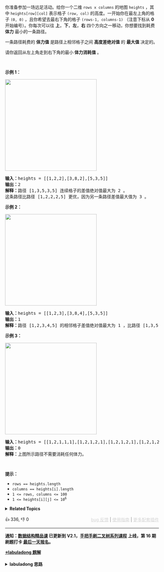 <p>你准备参加一场远足活动。给你一个二维&nbsp;<code>rows x columns</code>&nbsp;的地图&nbsp;<code>heights</code>&nbsp;，其中&nbsp;<code>heights[row][col]</code>&nbsp;表示格子&nbsp;<code>(row, col)</code>&nbsp;的高度。一开始你在最左上角的格子&nbsp;<code>(0, 0)</code>&nbsp;，且你希望去最右下角的格子&nbsp;<code>(rows-1, columns-1)</code>&nbsp;（注意下标从 <strong>0</strong> 开始编号）。你每次可以往 <strong>上</strong>，<strong>下</strong>，<strong>左</strong>，<strong>右</strong>&nbsp;四个方向之一移动，你想要找到耗费 <strong>体力</strong> 最小的一条路径。</p>

<p>一条路径耗费的 <strong>体力值</strong>&nbsp;是路径上相邻格子之间 <strong>高度差绝对值</strong>&nbsp;的 <strong>最大值</strong>&nbsp;决定的。</p>

<p>请你返回从左上角走到右下角的最小<strong>&nbsp;体力消耗值</strong>&nbsp;。</p>

<p>&nbsp;</p>

<p><strong>示例 1：</strong></p>

<p><img alt="" src="https://assets.leetcode-cn.com/aliyun-lc-upload/uploads/2020/10/25/ex1.png" style="width: 300px; height: 300px;" /></p>

<pre>
<b>输入：</b>heights = [[1,2,2],[3,8,2],[5,3,5]]
<b>输出：</b>2
<b>解释：</b>路径 [1,3,5,3,5] 连续格子的差值绝对值最大为 2 。
这条路径比路径 [1,2,2,2,5] 更优，因为另一条路径差值最大值为 3 。
</pre>

<p><strong>示例 2：</strong></p>

<p><img alt="" src="https://assets.leetcode-cn.com/aliyun-lc-upload/uploads/2020/10/25/ex2.png" style="width: 300px; height: 300px;" /></p>

<pre>
<b>输入：</b>heights = [[1,2,3],[3,8,4],[5,3,5]]
<b>输出：</b>1
<b>解释：</b>路径 [1,2,3,4,5] 的相邻格子差值绝对值最大为 1 ，比路径 [1,3,5,3,5] 更优。
</pre>

<p><strong>示例 3：</strong></p> 
<img alt="" src="https://assets.leetcode-cn.com/aliyun-lc-upload/uploads/2020/10/25/ex3.png" style="width: 300px; height: 300px;" /> 
<pre>
<b>输入：</b>heights = [[1,2,1,1,1],[1,2,1,2,1],[1,2,1,2,1],[1,2,1,2,1],[1,1,1,2,1]]
<b>输出：</b>0
<b>解释：</b>上图所示路径不需要消耗任何体力。
</pre>

<p>&nbsp;</p>

<p><strong>提示：</strong></p>

<ul> 
 <li><code>rows == heights.length</code></li> 
 <li><code>columns == heights[i].length</code></li> 
 <li><code>1 &lt;= rows, columns &lt;= 100</code></li> 
 <li><code>1 &lt;= heights[i][j] &lt;= 10<sup>6</sup></code></li> 
</ul>

<details><summary><strong>Related Topics</strong></summary>深度优先搜索 | 广度优先搜索 | 并查集 | 数组 | 二分查找 | 矩阵 | 堆（优先队列）</details><br>

<div>👍 336, 👎 0<span style='float: right;'><span style='color: gray;'><a href='https://github.com/labuladong/fucking-algorithm/discussions/939' target='_blank' style='color: lightgray;text-decoration: underline;'>bug 反馈</a> | <a href='https://mp.weixin.qq.com/s/NF8mmVyXVfC1ehdMOsO7Cw' target='_blank' style='color: lightgray;text-decoration: underline;'>使用指南</a> | <a href='https://labuladong.github.io/algo/images/others/%E5%85%A8%E5%AE%B6%E6%A1%B6.jpg' target='_blank' style='color: lightgray;text-decoration: underline;'>更多配套插件</a></span></span></div>

<div id="labuladong"><hr>

**通知：[数据结构精品课](https://aep.h5.xeknow.com/s/1XJHEO) 已更新到 V2.1，[手把手刷二叉树系列课程](https://aep.xet.tech/s/3YGcq3) 上线，第 16 期刷题打卡 [最后一天报名](https://aep.xet.tech/s/46nofd)。**



<p><strong><a href="https://labuladong.github.io/article?qno=1631" target="_blank">⭐️labuladong 题解</a></strong></p>
<details><summary><strong>labuladong 思路</strong></summary>

## 基本思路

如果你把二维数组中每个 `(x, y)` 坐标看做一个节点，它的上下左右坐标就是相邻节点，它对应的值和相邻坐标对应的值之差的绝对值就是题目说的「体力消耗」，你就可以理解为边的权重。

这样就可以使用 Dijkstra 算法求解了，只不过这道题中评判一条路径是长还是短的标准不再是路径经过的权重总和，而是路径经过的权重最大值。

Dijkstra 算法模板的背景知识较多，请看详细题解。

**详细题解：[Dijkstra 算法模板及应用](https://labuladong.github.io/article/fname.html?fname=dijkstra算法)**

**标签：Dijkstra 算法，[图论算法](https://mp.weixin.qq.com/mp/appmsgalbum?__biz=MzAxODQxMDM0Mw==&action=getalbum&album_id=2122000448684457990)，最短路径算法**

## 解法代码

```java
class Solution {
    // Dijkstra 算法，计算 (0, 0) 到 (m - 1, n - 1) 的最小体力消耗
    public int minimumEffortPath(int[][] heights) {
        int m = heights.length, n = heights[0].length;
        // 定义：从 (0, 0) 到 (i, j) 的最小体力消耗是 effortTo[i][j]
        int[][] effortTo = new int[m][n];
        // dp table 初始化为正无穷
        for (int i = 0; i < m; i++) {
            Arrays.fill(effortTo[i], Integer.MAX_VALUE);
        }
        // base case，起点到起点的最小消耗就是 0
        effortTo[0][0] = 0;

        // 优先级队列，effortFromStart 较小的排在前面
        Queue<State> pq = new PriorityQueue<>((a, b) -> {
            return a.effortFromStart - b.effortFromStart;
        });

        // 从起点 (0, 0) 开始进行 BFS
        pq.offer(new State(0, 0, 0));

        while (!pq.isEmpty()) {
            State curState = pq.poll();
            int curX = curState.x;
            int curY = curState.y;
            int curEffortFromStart = curState.effortFromStart;

            // 到达终点提前结束
            if (curX == m - 1 && curY == n - 1) {
                return curEffortFromStart;
            }

            if (curEffortFromStart > effortTo[curX][curY]) {
                continue;
            }
            // 将 (curX, curY) 的相邻坐标装入队列
            for (int[] neighbor : adj(heights, curX, curY)) {
                int nextX = neighbor[0];
                int nextY = neighbor[1];
                // 计算从 (curX, curY) 达到 (nextX, nextY) 的消耗
                int effortToNextNode = Math.max(
                        effortTo[curX][curY],
                        Math.abs(heights[curX][curY] - heights[nextX][nextY])
                );
                // 更新 dp table
                if (effortTo[nextX][nextY] > effortToNextNode) {
                    effortTo[nextX][nextY] = effortToNextNode;
                    pq.offer(new State(nextX, nextY, effortToNextNode));
                }
            }
        }
        // 正常情况不会达到这个 return
        return -1;
    }

    // 方向数组，上下左右的坐标偏移量
    int[][] dirs = new int[][]{{0, 1}, {1, 0}, {0, -1}, {-1, 0}};

    // 返回坐标 (x, y) 的上下左右相邻坐标
    List<int[]> adj(int[][] matrix, int x, int y) {
        int m = matrix.length, n = matrix[0].length;
        // 存储相邻节点
        List<int[]> neighbors = new ArrayList<>();
        for (int[] dir : dirs) {
            int nx = x + dir[0];
            int ny = y + dir[1];
            if (nx >= m || nx < 0 || ny >= n || ny < 0) {
                // 索引越界
                continue;
            }
            neighbors.add(new int[]{nx, ny});
        }
        return neighbors;
    }

    class State {
        // 矩阵中的一个位置
        int x, y;
        // 从起点 (0, 0) 到当前位置的最小体力消耗（距离）
        int effortFromStart;

        State(int x, int y, int effortFromStart) {
            this.x = x;
            this.y = y;
            this.effortFromStart = effortFromStart;
        }
    }
}
```

**类似题目**：
  - [1514. 概率最大的路径 🟠](/problems/path-with-maximum-probability)
  - [743. 网络延迟时间 🟠](/problems/network-delay-time)

</details>
</div>



